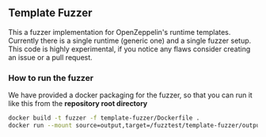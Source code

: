 ## Template Fuzzer

This a fuzzer implementation for OpenZeppelin's runtime templates. Currently there is a single runtime (generic one) and a single fuzzer setup.
This code is highly experimental, if you notice any flaws consider creating an issue or a pull request.

### How to run the fuzzer

We have provided a docker packaging for the fuzzer, so that you can run it like this from the **repository root directory**

```bash
docker build -t fuzzer -f template-fuzzer/Dockerfile .
docker run --mount source=output,target=/fuzztest/template-fuzzer/output fuzzer
```